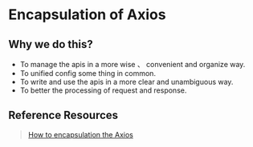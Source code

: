 # Encapsulation of Axios

## Why we do this?

- To manage the apis in a more wise 、 convenient and organize way.
- To unified config some thing in common.
- To write and use the apis in a more clear and unambiguous way.
- To better the processing of request and response.

## Reference Resources

> [How to encapsulation the Axios](https://blog.csdn.net/weixin_43216105/article/details/98877960)